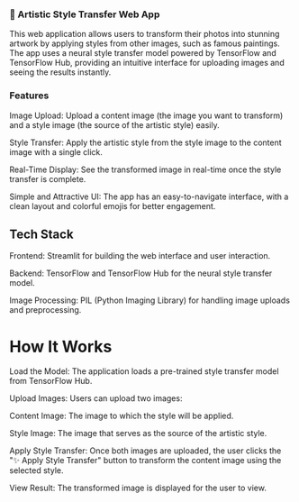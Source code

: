 

### 🎨 Artistic Style Transfer Web App

This web application allows users to transform their photos into stunning artwork by applying styles from other images, such as famous paintings. The app uses a neural style transfer model powered by TensorFlow and TensorFlow Hub, providing an intuitive interface for uploading images and seeing the results instantly.

### Features
Image Upload: Upload a content image (the image you want to transform) and a style image (the source of the artistic style) easily.


Style Transfer: Apply the artistic style from the style image to the content image with a single click.


Real-Time Display: See the transformed image in real-time once the style transfer is complete.


Simple and Attractive UI: The app has an easy-to-navigate interface, with a clean layout and colorful emojis for better engagement.

## Tech Stack
Frontend: Streamlit for building the web interface and user interaction.


Backend: TensorFlow and TensorFlow Hub for the neural style transfer model.


Image Processing: PIL (Python Imaging Library) for handling image uploads and preprocessing.


# How It Works
Load the Model: The application loads a pre-trained style transfer model from TensorFlow Hub.


Upload Images: Users can upload two images:


Content Image: The image to which the style will be applied.


Style Image: The image that serves as the source of the artistic style.


Apply Style Transfer: Once both images are uploaded, the user clicks the "✨ Apply Style Transfer" button to transform the content image using the selected style.


View Result: The transformed image is displayed for the user to view.
